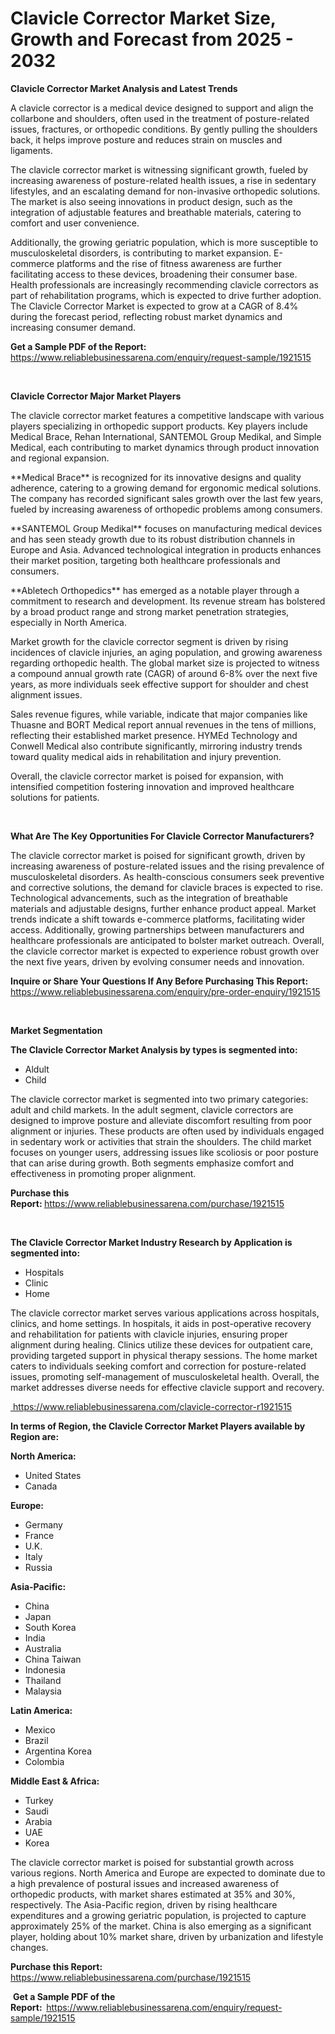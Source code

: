 <p><h1>Clavicle Corrector Market Size, Growth and Forecast from 2025 - 2032</h1></p><p><strong>Clavicle Corrector Market Analysis and Latest Trends</strong></p>
<p><p>A clavicle corrector is a medical device designed to support and align the collarbone and shoulders, often used in the treatment of posture-related issues, fractures, or orthopedic conditions. By gently pulling the shoulders back, it helps improve posture and reduces strain on muscles and ligaments.</p><p>The clavicle corrector market is witnessing significant growth, fueled by increasing awareness of posture-related health issues, a rise in sedentary lifestyles, and an escalating demand for non-invasive orthopedic solutions. The market is also seeing innovations in product design, such as the integration of adjustable features and breathable materials, catering to comfort and user convenience. </p><p>Additionally, the growing geriatric population, which is more susceptible to musculoskeletal disorders, is contributing to market expansion. E-commerce platforms and the rise of fitness awareness are further facilitating access to these devices, broadening their consumer base. Health professionals are increasingly recommending clavicle correctors as part of rehabilitation programs, which is expected to drive further adoption. The Clavicle Corrector Market is expected to grow at a CAGR of 8.4% during the forecast period, reflecting robust market dynamics and increasing consumer demand.</p></p>
<p><strong>Get a Sample PDF of the Report:&nbsp;</strong> <a href="https://www.reliablebusinessarena.com/enquiry/request-sample/1921515?utm_campaign=2822&utm_medium=2&utm_source=Github&utm_content=ia&utm_term=13042025&utm_id=clavicle-corrector">https://www.reliablebusinessarena.com/enquiry/request-sample/1921515</a></p>
<p>&nbsp;</p>
<p><strong>Clavicle Corrector Major Market Players</strong></p>
<p><p>The clavicle corrector market features a competitive landscape with various players specializing in orthopedic support products. Key players include Medical Brace, Rehan International, SANTEMOL Group Medikal, and Simple Medical, each contributing to market dynamics through product innovation and regional expansion.</p><p>**Medical Brace** is recognized for its innovative designs and quality adherence, catering to a growing demand for ergonomic medical solutions. The company has recorded significant sales growth over the last few years, fueled by increasing awareness of orthopedic problems among consumers.</p><p>**SANTEMOL Group Medikal** focuses on manufacturing medical devices and has seen steady growth due to its robust distribution channels in Europe and Asia. Advanced technological integration in products enhances their market position, targeting both healthcare professionals and consumers.</p><p>**Abletech Orthopedics** has emerged as a notable player through a commitment to research and development. Its revenue stream has bolstered by a broad product range and strong market penetration strategies, especially in North America.</p><p>Market growth for the clavicle corrector segment is driven by rising incidences of clavicle injuries, an aging population, and growing awareness regarding orthopedic health. The global market size is projected to witness a compound annual growth rate (CAGR) of around 6-8% over the next five years, as more individuals seek effective support for shoulder and chest alignment issues.</p><p>Sales revenue figures, while variable, indicate that major companies like Thuasne and BORT Medical report annual revenues in the tens of millions, reflecting their established market presence. HYMEd Technology and Conwell Medical also contribute significantly, mirroring industry trends toward quality medical aids in rehabilitation and injury prevention.</p><p>Overall, the clavicle corrector market is poised for expansion, with intensified competition fostering innovation and improved healthcare solutions for patients.</p></p>
<p>&nbsp;</p>
<p><strong>What Are The Key Opportunities For Clavicle Corrector Manufacturers?</strong></p>
<p><p>The clavicle corrector market is poised for significant growth, driven by increasing awareness of posture-related issues and the rising prevalence of musculoskeletal disorders. As health-conscious consumers seek preventive and corrective solutions, the demand for clavicle braces is expected to rise. Technological advancements, such as the integration of breathable materials and adjustable designs, further enhance product appeal. Market trends indicate a shift towards e-commerce platforms, facilitating wider access. Additionally, growing partnerships between manufacturers and healthcare professionals are anticipated to bolster market outreach. Overall, the clavicle corrector market is expected to experience robust growth over the next five years, driven by evolving consumer needs and innovation.</p></p>
<p><strong>Inquire or Share Your Questions If Any Before Purchasing This Report:</strong> <a href="https://www.reliablebusinessarena.com/enquiry/pre-order-enquiry/1921515?utm_campaign=2822&utm_medium=2&utm_source=Github&utm_content=ia&utm_term=13042025&utm_id=clavicle-corrector">https://www.reliablebusinessarena.com/enquiry/pre-order-enquiry/1921515</a></p>
<p>&nbsp;</p>
<p><strong>Market Segmentation</strong></p>
<p><strong>The Clavicle Corrector Market Analysis by types is segmented into:</strong></p>
<p><ul><li>Aldult</li><li>Child</li></ul></p>
<p><p>The clavicle corrector market is segmented into two primary categories: adult and child markets. In the adult segment, clavicle correctors are designed to improve posture and alleviate discomfort resulting from poor alignment or injuries. These products are often used by individuals engaged in sedentary work or activities that strain the shoulders. The child market focuses on younger users, addressing issues like scoliosis or poor posture that can arise during growth. Both segments emphasize comfort and effectiveness in promoting proper alignment.</p></p>
<p><strong>Purchase this Report:&nbsp;</strong><a href="https://www.reliablebusinessarena.com/purchase/1921515?utm_campaign=2822&utm_medium=2&utm_source=Github&utm_content=ia&utm_term=13042025&utm_id=clavicle-corrector">https://www.reliablebusinessarena.com/purchase/1921515</a></p>
<p>&nbsp;</p>
<p><strong>The Clavicle Corrector Market Industry Research by Application is segmented into:</strong></p>
<p><ul><li>Hospitals</li><li>Clinic</li><li>Home</li></ul></p>
<p><p>The clavicle corrector market serves various applications across hospitals, clinics, and home settings. In hospitals, it aids in post-operative recovery and rehabilitation for patients with clavicle injuries, ensuring proper alignment during healing. Clinics utilize these devices for outpatient care, providing targeted support in physical therapy sessions. The home market caters to individuals seeking comfort and correction for posture-related issues, promoting self-management of musculoskeletal health. Overall, the market addresses diverse needs for effective clavicle support and recovery.</p></p>
<p><a href="https://www.reliablebusinessarena.com/clavicle-corrector-r1921515?utm_campaign=2822&utm_medium=2&utm_source=Github&utm_content=ia&utm_term=13042025&utm_id=clavicle-corrector">&nbsp;https://www.reliablebusinessarena.com/clavicle-corrector-r1921515</a></p>
<p><strong>In terms of Region, the Clavicle Corrector Market Players available by Region are:</strong></p>
<p>
    <p> <strong> North America: </strong>
        <ul>
            <li>United States</li>
            <li>Canada</li>
        </ul>
        </p> 
    <p> <strong> Europe: </strong>
        <ul>
            <li>Germany</li>
            <li>France</li>
            <li>U.K.</li>
            <li>Italy</li>
            <li>Russia</li>
        </ul>
        </p> 
    <p> <strong> Asia-Pacific: </strong>
        <ul>
            <li>China</li>
            <li>Japan</li>
            <li>South Korea</li>
            <li>India</li>
            <li>Australia</li>
            <li>China Taiwan</li>
            <li>Indonesia</li>
            <li>Thailand</li>
            <li>Malaysia</li>
        </ul>
        </p> 
    <p> <strong> Latin America: </strong>
        <ul>
            <li>Mexico</li>
            <li>Brazil</li>
            <li>Argentina Korea</li>
            <li>Colombia</li>
        </ul>
        </p> 
    <p> <strong> Middle East & Africa: </strong>
        <ul>
            <li>Turkey</li>
            <li>Saudi</li>
            <li>Arabia</li>
            <li>UAE</li>
            <li>Korea</li>
        </ul>
    </p>
    </p>
<p><p>The clavicle corrector market is poised for substantial growth across various regions. North America and Europe are expected to dominate due to a high prevalence of postural issues and increased awareness of orthopedic products, with market shares estimated at 35% and 30%, respectively. The Asia-Pacific region, driven by rising healthcare expenditures and a growing geriatric population, is projected to capture approximately 25% of the market. China is also emerging as a significant player, holding about 10% market share, driven by urbanization and lifestyle changes.</p></p>
<p><strong>Purchase this Report: </strong><a href="https://www.reliablebusinessarena.com/purchase/1921515?utm_campaign=2822&utm_medium=2&utm_source=Github&utm_content=ia&utm_term=13042025&utm_id=clavicle-corrector">https://www.reliablebusinessarena.com/purchase/1921515</a></p>
<p>&nbsp;<strong>Get a Sample PDF of the Report:&nbsp;&nbsp;</strong><a href="https://www.reliablebusinessarena.com/enquiry/request-sample/1921515?utm_campaign=2822&utm_medium=2&utm_source=Github&utm_content=ia&utm_term=13042025&utm_id=clavicle-corrector">https://www.reliablebusinessarena.com/enquiry/request-sample/1921515</a></p>
<p><strong></strong></p>
<p><p></p><p></p><p></p></p>